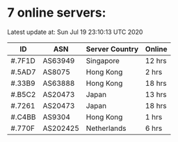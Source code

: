 # 7 online servers:

Latest update at: Sun Jul 19 23:10:13 UTC 2020

| ID | ASN | Server Country | Online |
| -- | --- | -------------- | ------ |
| #.7F1D | AS63949 | Singapore | 12 hrs |
| #.5AD7 | AS8075 | Hong Kong | 2 hrs |
| #.33B9 | AS63888 | Hong Kong | 18 hrs |
| #.B5C2 | AS20473 | Japan | 13 hrs |
| #.7261 | AS20473 | Japan | 18 hrs |
| #.C4BB | AS9304 | Hong Kong | 1 hrs |
| #.770F | AS202425 | Netherlands | 6 hrs |

